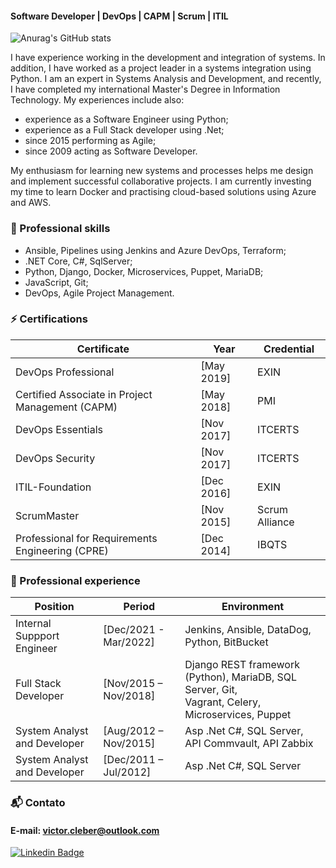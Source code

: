 
<!--
**victor-cleber/victor-cleber** is a ✨ _special_ ✨ repository because its `README.md` (this file) appears on your GitHub profile.

Here are some ideas to get you started:
👋
- 🔭 I’m currently working on ...
- 🌱 I’m currently learning ...
- 👯 I’m looking to collaborate on ...
- 🤔 I’m looking for help with ...
- 💬 Ask me about ...
- 📫 How to reach me: ...
- 😄 Pronouns: ...
- ⚡ My certificates: ...

### 💬 About me 
-->
#### Software Developer | DevOps | CAPM | Scrum | ITIL

![Anurag's GitHub stats](https://github-readme-stats.vercel.app/api?username=victor-cleber&show_icons=true&hide=contribs,issues,prs&theme=dark)

I have experience working in the development and integration of systems. In addition, I have worked as a project leader in a systems integration using Python. I am an expert in Systems Analysis and Development, and recently, I have completed my international Master's Degree in Information Technology. My experiences include also:

- experience as a Software Engineer using Python;
- experience as a Full Stack developer using .Net;
- since 2015 performing as Agile;
- since 2009 acting as Software Developer.

My enthusiasm for learning new systems and processes helps me design and implement successful collaborative projects. I am currently investing my time to learn Docker and practising cloud-based solutions using Azure and AWS.

### 🔭 Professional skills
- Ansible, Pipelines using Jenkins and Azure DevOps, Terraform;
- .NET Core, C#, SqlServer;
- Python, Django, Docker, Microservices, Puppet, MariaDB;
- JavaScript, Git<!--, Node.js-->;
- DevOps, Agile Project Management.
<!--- AWS.-->

### ⚡ Certifications
Certificate | Year | Credential
------------ | ------------- | -------------
DevOps Professional  | [May 2019] | EXIN
Certified Associate in Project Management (CAPM) | [May 2018] | PMI
DevOps Essentials | [Nov 2017] | ITCERTS
DevOps Security | [Nov 2017]  | ITCERTS
ITIL-Foundation | [Dec 2016]  | EXIN
ScrumMaster | [Nov 2015]  | Scrum Alliance
Professional for Requirements Engineering (CPRE) | [Dec 2014] | IBQTS

### 🔭 Professional experience

Position       | Period         | Environment 
------------   | -------------  | ------------- 
Internal Suppport Engineer | [Dec/2021 - Mar/2022] | Jenkins, Ansible, DataDog, Python, BitBucket
Full Stack Developer | [Nov/2015 – Nov/2018] | Django REST framework (Python), MariaDB, SQL Server, Git,<br/> Vagrant, Celery, Microservices, Puppet
System Analyst and Developer | [Aug/2012 – Nov/2015] | Asp .Net C#, SQL Server, API Commvault, API Zabbix
System Analyst and Developer | [Dec/2011 – Jul/2012] | Asp .Net C#, SQL Server

### :mailbox_with_mail: Contato
#### E-mail: victor.cleber@outlook.com


[![Linkedin Badge](https://img.shields.io/badge/-LinkedIn-blue?style=for-the-badge&logo=Linkedin&logoColor=white&link=https://www.linkedin.com/in/victor-cleber/?locale=en_US)](https://www.linkedin.com/in/victor-cleber/?locale=en_US)
<!-- >Text -->
<!--[![Top Langs](https://github-readme-stats.vercel.app/api/top-langs/?username=victor-cleber&layout=compact)](https://github.com/victor-cleber/github-readme-stats)
-->
<!--[![Top Langs](https://github-readme-stats.vercel.app/api/top-langs/?username=victor-cleber&theme=dark)](https://github.com/victor-cleber/github-readme-stats)-->
